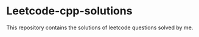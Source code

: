 # Leetcode-cpp-solutions
This repository contains the solutions of leetcode questions solved by me. 

